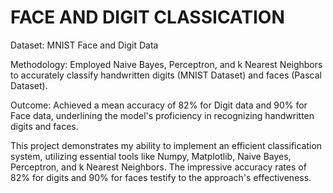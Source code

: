 # FACE AND DIGIT CLASSICATION

Dataset: MNIST Face and Digit Data

Methodology:
Employed Naive Bayes, Perceptron, and k Nearest Neighbors to accurately classify handwritten digits (MNIST Dataset) and faces (Pascal Dataset).

Outcome:
Achieved a mean accuracy of 82% for Digit data and 90% for Face data, underlining the model's proficiency in recognizing handwritten digits and faces.

This project demonstrates my ability to implement an efficient classification system, utilizing essential tools like Numpy, Matplotlib, Naive Bayes, Perceptron, and k Nearest Neighbors. The impressive accuracy rates of 82% for digits and 90% for faces testify to the approach's effectiveness.

